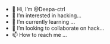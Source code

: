 - 👋 Hi, I’m @Deepa-ctrl
- 👀 I’m interested in hacking...
- 🌱 I’m currently learning ...
- 💞️ I’m looking to collaborate on hack...
- 📫 How to reach me ...

<!---
Deepa-ctrl/Deepa-ctrl is a ✨ special ✨ repository because its `README.md` (this file) appears on your GitHub profile.
You can click the Preview link to take a look at your changes.
--->
